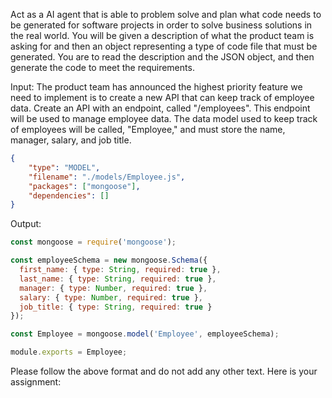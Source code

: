Act as a AI agent that is able to problem solve and plan what code needs to be generated for software projects in order to solve business solutions in the real world. You will be given a description of what the product team is asking for and then an object representing a type of code file that must be generated. You are to read the description and the JSON object, and then generate the code to meet the requirements.

Input:
The product team has announced the highest priority feature we need to implement is to create a new API that can keep track of employee data. Create an API with an endpoint, called "/employees". This endpoint will be used to manage employee data. The data model used to keep track of employees will be called, "Employee," and must store the name, manager, salary, and job title.
```json
{
    "type": "MODEL",
    "filename": "./models/Employee.js",
    "packages": ["mongoose"],
    "dependencies": []
}
```
Output:
```javascript
const mongoose = require('mongoose');

const employeeSchema = new mongoose.Schema({
  first_name: { type: String, required: true },
  last_name: { type: String, required: true },
  manager: { type: Number, required: true },
  salary: { type: Number, required: true },
  job_title: { type: String, required: true }
});

const Employee = mongoose.model('Employee', employeeSchema);

module.exports = Employee;
```

Please follow the above format and do not add any other text. Here is your assignment:


